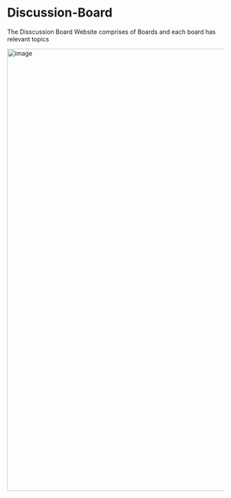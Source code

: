 # Discussion-Board

The Disscussion Board Website comprises of Boards and each board has relevant topics

<img width="1027" alt="image" src="https://user-images.githubusercontent.com/71847656/184474234-6dc433d3-71df-4504-83f1-c8f54affa447.png">
